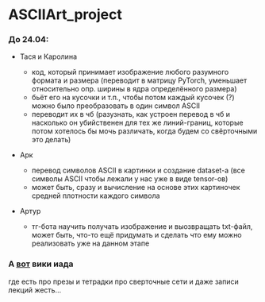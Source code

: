 # ASCIIArt_project
### До 24.04:
   * Тася и Каролина
      * код, который принимает изображение любого разумного формата и размера (переводит в матрицу PyTorch, уменьшает относительно опр. ширины в ядра определённого размера)
      * бьёт его на кусочки и т.п., чтобы потом каждый кусочек (?) можно было преобразовать в один символ ASCII
      * переводит их в чб (разузнать, как устроен перевод в чб и насколько он убийственен для тех же линий-границ, которые потом хотелось бы мочь различать, когда будем со свёрточными это делать)

   * Арк
      * перевод символов ASCII в картинки и создание dataset-а (все символы ASCII чтобы лежали у нас уже в виде tensor-ов)
      * может быть, сразу и вычисление на основе этих картиночек средней плотности каждого символа
   * Артур
      * тг-бота научить получать изображение и выозвращать txt-файл, может быть, что-то ещё придумать и сделать что ему можно реализовать уже на данном этапе

### А [вот](http://wiki.cs.hse.ru/%D0%9E%D1%81%D0%BD%D0%BE%D0%B2%D1%8B_%D0%B3%D0%BB%D1%83%D0%B1%D0%B8%D0%BD%D0%BD%D0%BE%D0%B3%D0%BE_%D0%BE%D0%B1%D1%83%D1%87%D0%B5%D0%BD%D0%B8%D1%8F) вики иада
где есть про презы и тетрадки про сверточные сети и даже записи лекций жесть...
